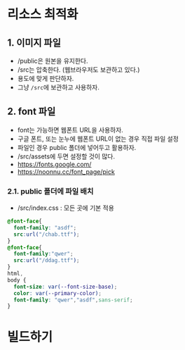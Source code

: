 # 리소스 최적화

## 1. 이미지 파일
- /public은 원본을 유지한다.
- /src는 압축한다. (웹브라우저도 보관하고 있다.)
- 용도에 맞게 판단하자.
- 그냥 `/src`에 보관하고 사용하자.

## 2. font 파일
- font는 가능하면 웹폰트 URL을 사용하자.
- 구글 폰트, 또는 눈누에 웹폰트 URL이 없는 경우 직접 파일 설정
- 파일인 경우 public 폴더에 넣어두고 활용하자.
- /src/assets에 두면 설정할 것이 많다.
- https://fonts.google.com/
- https://noonnu.cc/font_page/pick

### 2.1. public 폴더에 파일 배치
- /src/index.css : 모든 곳에 기본 적용

```css
@font-face{
  font-family: "asdf";
  src:url("/chab.ttf");
}
@font-face{
  font-family:"qwer";
  src:url("/ddag.ttf");
}
html,
body {
  font-size: var(--font-size-base);
  color: var(--primary-color);
  font-family: "qwer","asdf",sans-serif;
}
```

# 빌드하기